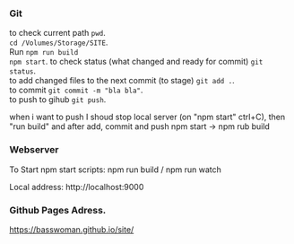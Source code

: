 ### Git   
to check current path `pwd`.      
`cd /Volumes/Storage/SITE`.  
Run `npm run build`  
`npm start`.
to check status (what changed and ready for commit) `git status`.      
to add changed files to the next commit (to stage) `git add .`.      
to commit `git commit -m "bla bla"`.     
to push to gihub `git push`.       

when i want to push I shoud stop local server (on "npm start" ctrl+C), then "run build" and after add, commit and push
npm start -> npm rub build

### Webserver
To Start 
 npm start
 scripts:
 npm run build / npm run watch
 
Local address: http://localhost:9000


### Github Pages Adress.     
https://basswoman.github.io/site/

